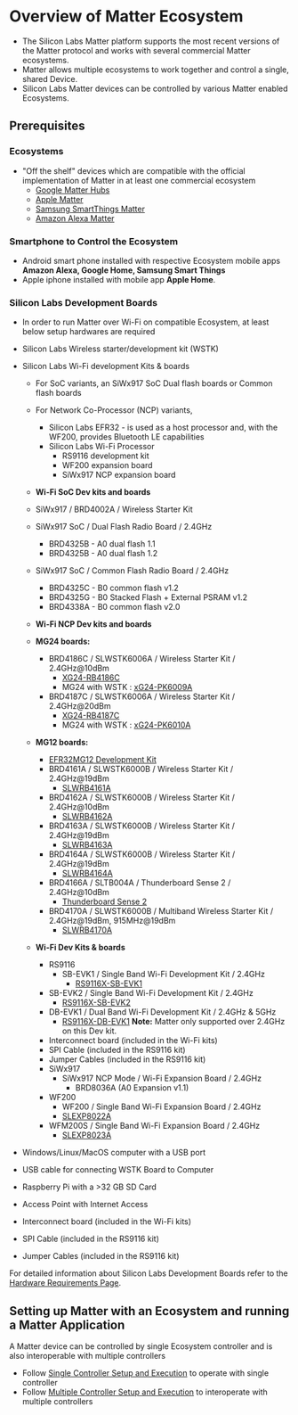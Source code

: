 # Overview of Matter Ecosystem

- The Silicon Labs Matter platform supports the most recent versions of the Matter protocol and works with several commercial Matter ecosystems.
- Matter allows multiple ecosystems to work together and control a single, shared Device.
- Silicon Labs Matter devices can be controlled by various Matter enabled Ecosystems.

## Prerequisites

### Ecosystems

-  "Off the shelf" devices which are compatible with the official implementation of Matter in at least one commercial ecosystem
   - [Google Matter Hubs](https://developers.home.google.com/matter/supported-devices#choosing_a_device_type)
   - [Apple Matter](https://www.apple.com/home-app/accessories/)
   - [Samsung SmartThings Matter](https://support.smartthings.com/hc/en-us/articles/11219700390804-SmartThings-x-Matter-Integration-)
   - [Amazon Alexa Matter](https://developer.amazon.com/en-US/docs/alexa/smarthome/matter-support.html)

### Smartphone to Control the Ecosystem

- Android smart phone installed with respective Ecosystem mobile apps **Amazon Alexa, Google Home, Samsung Smart Things**
- Apple iphone installed with mobile app **Apple Home**.

### Silicon Labs Development Boards

- In order to run Matter over Wi-Fi on compatible Ecosystem, at least below setup hardwares are required
 - Silicon Labs Wireless starter/development kit (WSTK)
 - Silicon Labs Wi-Fi development Kits & boards
    - For SoC variants, an SiWx917 SoC Dual flash boards or Common flash boards
    - For Network Co-Processor (NCP) variants,
      - Silicon Labs EFR32 - is used as a host processor and, with the WF200, provides Bluetooth LE capabilities
      - Silicon Labs Wi-Fi Processor
         - RS9116 development kit
         - WF200 expansion board
         - SiWx917 NCP expansion board

    -   **Wi-Fi SoC Dev kits and boards**
      - SiWx917 / BRD4002A / Wireless Starter Kit
      - SiWx917 SoC / Dual Flash Radio Board / 2.4GHz
        - BRD4325B - A0 dual flash 1.1
        - BRD4325B - A0 dual flash 1.2
      - SiWx917 SoC / Common Flash Radio Board / 2.4GHz
        - BRD4325C - B0 common flash v1.2
        - BRD4325G - B0 Stacked Flash + External PSRAM v1.2
        - BRD4338A - B0 common flash v2.0

    -   **Wi-Fi NCP Dev kits and boards**
      -   **MG24 boards:**
            -   BRD4186C / SLWSTK6006A / Wireless Starter Kit / 2.4GHz@10dBm
                -   [XG24-RB4186C](https://www.silabs.com/development-tools/wireless/xg24-rb4186c-efr32xg24-wireless-gecko-radio-board)
                -   MG24 with WSTK : [xG24-PK6009A](https://www.silabs.com/development-tools/wireless/efr32xg24-pro-kit-10-dbm?tab=overview)
            -   BRD4187C / SLWSTK6006A / Wireless Starter Kit / 2.4GHz@20dBm
                -   [XG24-RB4187C](https://www.silabs.com/development-tools/wireless/xg24-rb4187c-efr32xg24-wireless-gecko-radio-board)
                -   MG24 with WSTK : [xG24-PK6010A](https://www.silabs.com/development-tools/wireless/efr32xg24-pro-kit-20-dbm?tab=overview)
      -   **MG12 boards:**
            -   [EFR32MG12 Development Kit](https://www.silabs.com/development-tools/wireless/zigbee/efr32mg12-dual-band-starter-kit)
            -   BRD4161A / SLWSTK6000B / Wireless Starter Kit / 2.4GHz@19dBm
                -   [SLWRB4161A](https://www.silabs.com/development-tools/wireless/zigbee/slwrb4161a-efr32mg12-radio-board)
            -   BRD4162A / SLWSTK6000B / Wireless Starter Kit / 2.4GHz@10dBm
                -   [SLWRB4162A](https://www.silabs.com/development-tools/wireless/zigbee/slwrb4162a-efr32mg12-radio-board)
            -   BRD4163A / SLWSTK6000B / Wireless Starter Kit / 2.4GHz@19dBm
                -   [SLWRB4163A](https://www.silabs.com/development-tools/wireless/zigbee/slwrb4163a-efr32mg12-radio-board)
            -   BRD4164A / SLWSTK6000B / Wireless Starter Kit / 2.4GHz@19dBm
                -   [SLWRB4164A](https://www.silabs.com/development-tools/wireless/zigbee/slwrb4164a-efr32mg12-radio-board)
            -   BRD4166A / SLTB004A / Thunderboard Sense 2 / 2.4GHz@10dBm
                -   [Thunderboard Sense 2](https://www.silabs.com/development-tools/thunderboard/thunderboard-sense-two-kit)
            -   BRD4170A / SLWSTK6000B / Multiband Wireless Starter Kit / 2.4GHz@19dBm, 915MHz@19dBm
                -   [SLWRB4170A](https://www.silabs.com/development-tools/wireless/zigbee/slwrb4170a-efr32mg12-radio-board)

      -   **Wi-Fi Dev Kits & boards**
            -   RS9116
                -   SB-EVK1 / Single Band Wi-Fi Development Kit / 2.4GHz
                    -   [RS9116X-SB-EVK1](https://www.silabs.com/development-tools/wireless/wi-fi/rs9116x-sb-evk-development-kit)
            -   SB-EVK2 / Single Band Wi-Fi Development Kit / 2.4GHz
                -   [RS9116X-SB-EVK2](https://www.silabs.com/development-tools/wireless/wi-fi/rs9116x-sb-evk2-development-kit)
            -   DB-EVK1 / Dual Band Wi-Fi Development Kit / 2.4GHz & 5GHz
                -   [RS9116X-DB-EVK1](https://www.silabs.com/development-tools/wireless/wi-fi/rs9116x-db-evk-development-kit)
                **Note:** Matter only supported over 2.4GHz on this Dev kit.
            -   Interconnect board (included in the Wi-Fi kits)
            -   SPI Cable (included in the RS9116 kit)
            -   Jumper Cables (included in the RS9116 kit)
            -   SiWx917
                -   SiWx917 NCP Mode / Wi-Fi Expansion Board / 2.4GHz
                    -   BRD8036A (A0 Expansion v1.1)
            -   WF200
                -   WF200 / Single Band Wi-Fi Expansion Board / 2.4GHz
                -   [SLEXP8022A](https://www.silabs.com/development-tools/wireless/wi-fi/wf200-wifi-expansion-kit)
            -   WFM200S / Single Band Wi-Fi Expansion Board / 2.4GHz
                -   [SLEXP8023A](https://www.silabs.com/development-tools/wireless/wi-fi/wfm200-wifi-expansion-kit)

- Windows/Linux/MacOS computer with a USB port
- USB cable for connecting WSTK Board to Computer
- Raspberry Pi with a >32 GB SD Card
- Access Point with Internet Access
- Interconnect board (included in the Wi-Fi kits)
- SPI Cable (included in the RS9116 kit)
- Jumper Cables (included in the RS9116 kit)

For detailed information about Silicon Labs Development Boards refer to the [Hardware Requirements Page](/matter/<docspace-docleaf-version>/matter-prerequisites/hardware-requirements).

## Setting up Matter with an Ecosystem and running a Matter Application

A Matter device can be controlled by single Ecosystem controller and is also interoperable with multiple controllers

- Follow [Single Controller Setup and Execution](./singlecontroller-ecosystem.md) to operate with single controller
- Follow [Multiple Controller Setup and Execution](./multicontroller-ecosystem.md) to interoperate with multiple controllers
